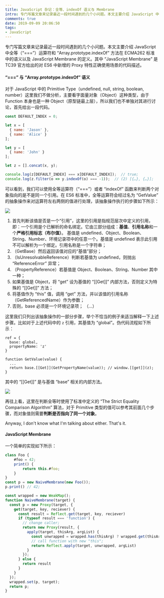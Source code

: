 ```yaml
---
title: JavaScript 杂记：全等、indexOf 语义与 Membrane
intro: 专门写篇文章来记录最近一段时间遇到的几个小问题。本文主要介绍 JavaScript 中全等（“===”）运算符和 “Array.prototype.indexOf” 方法在 ECMA262 标准中的语义以及 JavaScript Membrane 的定义。其中 “JavaScript Membrane” 是 TC39 官方给出的对 ES6 中新增的 Proxy 特性正确使用场景的代码描述。
comments: true
date: 2019-09-09 20:06:50
tags:
- JavaScript
---
```


专门写篇文章来记录最近一段时间遇到的几个小问题。本文主要介绍 JavaScript 中全等（“===”）运算符和 “Array.prototype.indexOf” 方法在 ECMA262 标准中的语义以及 JavaScript Membrane 的定义。其中 “JavaScript Membrane” 是 TC39 官方给出的对 ES6 中新增的 Proxy 特性正确使用场景的代码描述。

#### “===” 与 “Array.prototype.indexOf” 语义

对于 JavaScript 中的 Primitive Type（undefined, null, string, boolean, number）这里我们不做分析，主要看字面量对象（Object）这种类型，由于 Function 本身也是一种 Object（原型链最上层），所以我们也不单独对其进行讨论，首先给出一段代码。 

```javascript
const DEFAULT_INDEX = 0;

let x = [
  { name: 'Jason' }, 
  { name: 'Alice' }
];

let y = [
  { name: 'John' }
];

let z = [].concat(x, y);

console.log(z[DEFAULT_INDEX] === x[DEFAULT_INDEX]);  // true;
console.log(z.filter(o => y.indexOf(o) === -1));  // (2) [{…}, {…}];
```

可以看到，我们可以使用全等运算符（“===”）或者 “indexOf” 函数来判断两个对象指向的是不是同一个引用。在 ES6 标准中，全等运算符会经过名为 “GetValue” 的抽象操作来对运算符左右两侧的值进行处理，该抽象操作执行的步骤如下所示：

![](1.png)


1. 首先判断该值是否是一个“引用”，这里的引用是指规范层次中定义的引用，即：一个引用是个已解析的命名绑定。它由三部分组成：**基值**、**引用名称**和一个**严格引用标志（布尔值）**。 基值是 undefined、Object、Boolean、String、Number、环境记录项中的任意一个。基值是 undefined 表示此引用不可以解析为一个绑定。引用名称是一个字符串；
2. （GetBase）然后返回该值对应的“基值”部分；
3. （IsUnresolvableReference）判断若基值为 undefined，则抛出 “ReferenceError” 异常；
4. （PropertyReference）若基值是 Object、Boolean、String、Number 其中一种；
  1. 如果基值是 Object，将 “get” 设为基值的 “[[Get]]” 内部方法，否则定义为特殊的 “[[Get]]” 方法；
  2. 将基值作为 “this” 值，调用 “get” 方法，并以该值的引用名称（GetReferencedName）作为参数；
5. 否则，base 必须是一个环境记录项；
（...）

这里我们只列出该抽象操作的一部分步骤，举个不恰当的例子来适当解释一下上述步骤。比如对于上述代码中的 `z` 引用，其基值为 “global”。伪代码流程如下所示：

```text
ref = {
  base: global,
  propertyName: 'z'
}

function GetValue(value) {
  ...
  return base.[[Get]](GetPropertyName(value)); // window.[[get]](z);
}
```

其中的 “[[Get]]” 是与基值 “base” 相关的内部方法。


![](2.png)

再往上看，这里在判断全等时使用了标准中定义的 “The Strict Equality Comparison Algorithm” 算法，对于 Primitive 类型的值可以参考其前面几个步骤，而对象值则需要**判断是否指向了同一个对象**。

Anyway, I don't know what I'm talking about either. That's it.


#### JavaScript Membrane

一个简单的实现如下所示：

```javascript
class Foo {
	#foo = 42;
	print() {
		return this.#foo;
	}
}
const p = new NaiveMembrane(new Foo());
p.print() // 42;

const wrapped = new WeakMap();
function NaiveMembrane(target) {
  const p = new Proxy(target, {
    get(target, key, reciever) {
      const result = Reflect.get(target, key, reciever)
      if (typeof result === 'function') {
        // change caller;
        return new Proxy(result, {
          apply(target, thisArg, argList) {
            const unwrapped = wrapped.has(thisArg) ? wrapped.get(thisArg) : thisArg;
            // call function with new "this";
            return Reflect.apply(target, unwrapped, argList)
          }
        });
      } else {
        return result
      }
    }
  });
  wrapped.set(p, target);
  return p;
}
```


